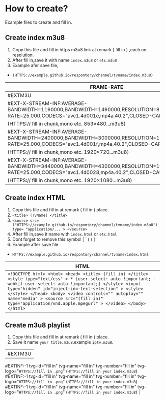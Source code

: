 # How to create?
Example files to create and fill in.

## Create index m3u8
1. Copy this file and fill in https m3u8 link at remark ( fill in ) ,each on resolution.
2. After fill in,save it with name `index.m3u8` or `etc.m3u8`
3. Example afer save file,
* `(HTTPS://example.github.io/respontory/channel/tvname/index.m3u8)`
 

| FRAME-RATE |
|----|
|#EXTM3U
#EXT-X-STREAM-INF:AVERAGE-BANDWIDTH=1190000,BANDWIDTH=1490000,RESOLUTION=852x480,FRAME-RATE=25.000,CODECS="avc1.4d001e,mp4a.40.2",CLOSED-CAPTIONS=NONE <copy-icon>|
| (HTTPS:// fill in chunk,mono etc. 853×480...m3u8) |
|#EXT-X-STREAM-INF:AVERAGE-BANDWIDTH=2400000,BANDWIDTH=3000000,RESOLUTION=1280x720,FRAME-RATE=25.000,CODECS="avc1.4d001f,mp4a.40.2",CLOSED-CAPTIONS=NONE|
| (HTTPS://  fill in chunk,mono etc. 1920×720...m3u8) |
|#EXT-X-STREAM-INF:AVERAGE-BANDWIDTH=3440000,BANDWIDTH=4300000,RESOLUTION=1920x1080,FRAME-RATE=25.000,CODECS="avc1.4d0028,mp4a.40.2",CLOSED-CAPTIONS=NONE|
| (HTTPS://  fill in chunk,mono etc. 1920×1080...m3u8) |

## Create index HTML
1. Copy this file and fill in at remark ( fill in ) place.
2. `<title> (TvName) </title>`
3. `<source src= ("HTTPS://example.github.io/respontory/channel/tvname/index.m3u8") type= "application/... > </source>`
4. After fill in,save it name with `index.html` or `etc.html`
5. Dont forget to remove this symbol [ ` (  )  ]
6. Example after save file
* `HTTPS://example.github.io/respontory/channel/tvname/index.html`

| HTML |
|----|
| `<!DOCTYPE html> <html> <head> <title> (fill in) </title> <style type="text/css" > * {user-select: auto !important; -webkit-user-select: auto !important;} </style> <input type="hidden" id="inject-idm-text-selection" > <style> </style> </head> <body> <video controls="" autoplay="" name="media" > <source src="(fill in)" type="application/vnd.apple.mpegurl" > </video> </body> </html>` |

## Create m3u8 playlist
1. Copy this file and fill in at remark ( fill in ) place.
2. Save it name `your title.m3u8`.example `iptv.m3u8`.

|  |
|----|
|#EXTM3U
#EXTINF:-1 tvg-id="fill in" tvg-name="fill in" tvg-number="fill in" tvg-logo="`HTTPS://fill in .png`"
(`HTTPS://fill in your index.m3u8`)
#EXTINF:-1 tvg-id="fill in" tvg-name="fill in" tvg-number="fill in" tvg-logo="`HTTPS://fill in .png`"
(`HTTPS://fill in your index.m3u8`)
#EXTINF:-1 tvg-id="fill in" tvg-name="fill in" tvg-number="fill in" tvg-logo="`HTTPS://fill in .png`"
(`HTTPS://fill in your index.m3u8`) |

